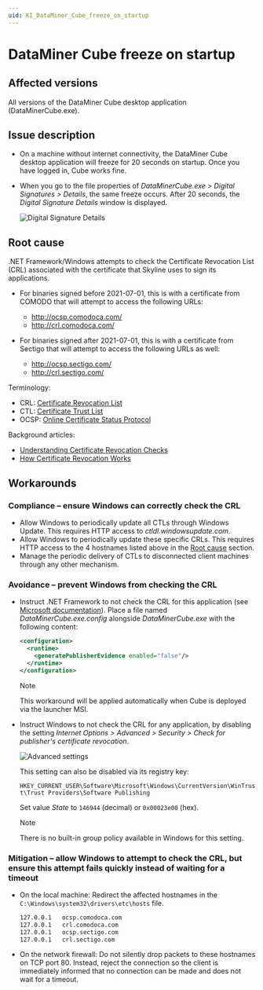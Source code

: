 ```yaml
---
uid: KI_DataMiner_Cube_freeze_on_startup
---
```


# DataMiner Cube freeze on startup

## Affected versions

All versions of the DataMiner Cube desktop application (DataMinerCube.exe).

## Issue description

- On a machine without internet connectivity, the DataMiner Cube desktop application will freeze for 20 seconds on startup. Once you have logged in, Cube works fine.
- When you go to the file properties of *DataMinerCube.exe > Digital Signatures > Details*, the same freeze occurs. After 20 seconds, the *Digital Signature Details* window is displayed.

    ![Digital Signature Details](~/user-guide/images/CRL-Freeze-Signature-Details.png)

## Root cause

.NET Framework/Windows attempts to check the Certificate Revocation List (CRL) associated with the certificate that Skyline uses to sign its applications.

- For binaries signed before 2021-07-01, this is with a certificate from COMODO that will attempt to access the following URLs:

  - <http://ocsp.comodoca.com/>
  - <http://crl.comodoca.com/>

- For binaries signed after 2021-07-01, this is with a certificate from Sectigo that will attempt to access the following URLs as well:

  - <http://ocsp.sectigo.com/>
  - <http://crl.sectigo.com/>

Terminology:

- CRL: [Certificate Revocation List](https://en.wikipedia.org/wiki/Certificate_revocation_list)
- CTL: [Certificate Trust List](https://docs.microsoft.com/en-us/windows/win32/seccrypto/certificate-trust-list-overview)
- OCSP: [Online Certificate Status Protocol](https://en.wikipedia.org/wiki/Online_Certificate_Status_Protocol)

Background articles:

- [Understanding Certificate Revocation Checks](https://docs.microsoft.com/en-us/archive/blogs/ieinternals/understanding-certificate-revocation-checks)
- [How Certificate Revocation Works](https://docs.microsoft.com/en-us/previous-versions/windows/it-pro/windows-server-2008-R2-and-2008/ee619754(v=ws.10))

## Workarounds

### Compliance – ensure Windows can correctly check the CRL

- Allow Windows to periodically update all CTLs through Windows Update. This requires HTTP access to *ctldl.windowsupdate.com*.
- Allow Windows to periodically update these specific CRLs. This requires HTTP access to the 4 hostnames listed above in the [Root cause](#root-cause) section.
- Manage the periodic delivery of CTLs to disconnected client machines through any other mechanism.

### Avoidance – prevent Windows from checking the CRL

- Instruct .NET Framework to not check the CRL for this application (see [Microsoft documentation](https://docs.microsoft.com/en-us/dotnet/framework/configure-apps/file-schema/runtime/generatepublisherevidence-element)). Place a file named *DataMinerCube.exe.config* alongside *DataMinerCube.exe* with the following content:

  ```xml
  <configuration>
    <runtime>
      <generatePublisherEvidence enabled="false"/>
    </runtime>
  </configuration>
  ```

  > [!NOTE]
  > This workaround will be applied automatically when Cube is deployed via the launcher MSI.

- Instruct Windows to not check the CRL for any application, by disabling the setting *Internet Options > Advanced > Security > Check for publisher's certificate revocation*.

  ![Advanced settings](~/user-guide/images/CRL-Freeze-IE-Advanced-Settings.png)

  This setting can also be disabled via its registry key:

  `HKEY_CURRENT_USER\Software\Microsoft\Windows\CurrentVersion\WinTrust\Trust Providers\Software Publishing`

  Set value *State* to `146944` (decimal) or `0x00023e00` (hex).

  > [!NOTE]
  > There is no built-in group policy available in Windows for this setting.

### Mitigation – allow Windows to attempt to check the CRL, but ensure this attempt fails quickly instead of waiting for a timeout

- On the local machine: Redirect the affected hostnames in the `C:\Windows\system32\drivers\etc\hosts` file.

  ```txt
  127.0.0.1   ocsp.comodoca.com
  127.0.0.1   crl.comodoca.com
  127.0.0.1   ocsp.sectigo.com
  127.0.0.1   crl.sectigo.com
  ```

- On the network firewall: Do not silently drop packets to these hostnames on TCP port 80. Instead, reject the connection so the client is immediately informed that no connection can be made and does not wait for a timeout.
